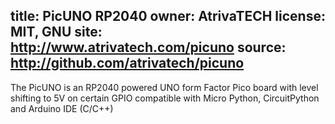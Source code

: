 title: PicUNO RP2040
owner: AtrivaTECH
license: MIT, GNU
site: http://www.atrivatech.com/picuno
source: http://github.com/atrivatech/picuno
---
The PicUNO is an RP2040 powered UNO form Factor Pico board with level shifting to 5V on certain GPIO compatible with Micro Python, CircuitPython and Arduino IDE (C/C++)

